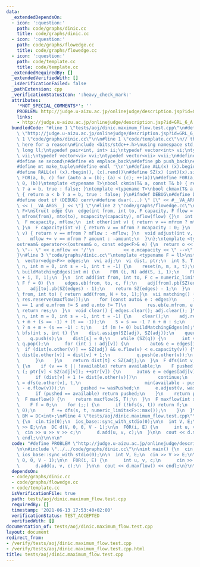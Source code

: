 ```yaml
---
data:
  _extendedDependsOn:
  - icon: ':question:'
    path: code/graphs/dinic.cc
    title: code/graphs/dinic.cc
  - icon: ':question:'
    path: code/graphs/flowedge.cc
    title: code/graphs/flowedge.cc
  - icon: ':question:'
    path: code/template.cc
    title: code/template.cc
  _extendedRequiredBy: []
  _extendedVerifiedWith: []
  _isVerificationFailed: false
  _pathExtension: cpp
  _verificationStatusIcon: ':heavy_check_mark:'
  attributes:
    '*NOT_SPECIAL_COMMENTS*': ''
    PROBLEM: http://judge.u-aizu.ac.jp/onlinejudge/description.jsp?id=GRL_6_A
    links:
    - http://judge.u-aizu.ac.jp/onlinejudge/description.jsp?id=GRL_6_A
  bundledCode: "#line 1 \"tests/aoj/dinic.maximum_flow.test.cpp\"\n#define PROBLEM\
    \ \"http://judge.u-aizu.ac.jp/onlinejudge/description.jsp?id=GRL_6_A\"\n\n#line\
    \ 1 \"code/graphs/dinic.cc\"\n\n#line 1 \"code/template.cc\"\n// this line is\
    \ here for a reason\n#include <bits/stdc++.h>\nusing namespace std;\ntypedef long\
    \ long ll;\ntypedef pair<int, int> ii;\ntypedef vector<int> vi;\ntypedef vector<ii>\
    \ vii;\ntypedef vector<vi> vvi;\ntypedef vector<vii> vvii;\n#define fi first\n\
    #define se second\n#define eb emplace_back\n#define pb push_back\n#define mp make_pair\n\
    #define mt make_tuple\n#define endl '\\n'\n#define ALL(x) (x).begin(), (x).end()\n\
    #define RALL(x) (x).rbegin(), (x).rend()\n#define SZ(x) (int)(x).size()\n#define\
    \ FOR(a, b, c) for (auto a = (b); (a) < (c); ++(a))\n#define F0R(a, b) FOR (a,\
    \ 0, (b))\ntemplate <typename T>\nbool ckmin(T& a, const T& b) { return a > b\
    \ ? a = b, true : false; }\ntemplate <typename T>\nbool ckmax(T& a, const T& b)\
    \ { return a < b ? a = b, true : false; }\n#ifndef DEBUG\n#define DEBUG 0\n#endif\n\
    #define dout if (DEBUG) cerr\n#define dvar(...) \" [\" << #__VA_ARGS__ \": \"\
    \ << (__VA_ARGS__) << \"] \"\n#line 2 \"code/graphs/flowedge.cc\"\ntemplate <typename\
    \ F>\nstruct edge {\n  edge(int from, int to, F capacity, F flow = 0)\n      :\
    \ mfrom(from), mto(to), mcapacity(capacity), mflow(flow) {}\n  int mfrom, mto;\n\
    \  F mcapacity, mflow;\n  int other(int v) { return v == mfrom ? mto : mfrom;\
    \ }\n  F capacity(int v) { return v == mfrom ? mcapacity : 0; }\n  F flow(int\
    \ v) { return v == mfrom ? mflow : -mflow; }\n  void adjust(int v, F amount) {\n\
    \    mflow += v == mfrom ? amount : -amount;\n  }\n};\ntemplate <typename F>\n\
    ostream& operator<<(ostream& o, const edge<F>& e) {\n  return o << e.mfrom <<\
    \ \"-- \" << e.mflow << '/'\n           << e.mcapacity << \" -->\" << e.mto;\n\
    }\n#line 3 \"code/graphs/dinic.cc\"\ntemplate <typename F = ll>\nstruct DC {\n\
    \  vector<edge<F>> edges;\n  vvi adj;\n  vi dist, ptr;\n  int S, T, N;\n  DC(int\
    \ n, int m = 0, int s = -1, int t = -1) {\n    reset(n, m, s, t);\n  }\n  void\
    \ buildMatchingEdges(int m) {\n    F0R (i, N) add(S, i, 1);\n    F0R (i, m) add(N\
    \ + i, T, 1);\n  }\n  int add(int from, int to, F c = numeric_limits<F>::max(),\
    \ F f = 0) {\n    edges.eb(from, to, c, f);\n    adj[from].pb(SZ(edges) - 1);\n\
    \    adj[to].pb(SZ(edges) - 1);\n    return SZ(edges) - 1;\n  }\n  int match(int\
    \ from, int to) { return add(from, N + to, 1);}\n  vii matching() {\n    vii res;\
    \ res.reserve(maxflow());\n    for (const auto& e : edges)\n      if (e.mflow\
    \ == 1 and e.mfrom != S and e.mto != T)\n        res.eb(e.mfrom, e.mto);\n   \
    \ return res;\n  }\n  void clear() { edges.clear(); adj.clear(); }\n  void reset(int\
    \ n, int m = 0, int s = -1, int t = -1) {\n    clear();\n    adj.resize((N = n)\
    \ + m + (s == -1) + (t == -1));\n    S = s == -1 ? n + m : s;\n    T = t == -1\
    \ ? n + m + (s == -1) : t;\n    if (m != 0) buildMatchingEdges(m);\n  }\n  bool\
    \ bfs(int s, int t) {\n    dist.assign(SZ(adj), SZ(adj));\n    queue<int> q;\n\
    \    q.push(s);\n    dist[s] = 0;\n    while (SZ(q)) {\n      int v = q.front();\
    \ q.pop();\n      for (int i : adj[v]) {\n        auto& e = edges[i];\n      \
    \  if (dist[e.other(v)] == SZ(adj) && e.flow(v) < e.capacity(v)) {\n         \
    \ dist[e.other(v)] = dist[v] + 1;\n          q.push(e.other(v));\n        }\n\
    \      }\n    }\n    return dist[t] < SZ(adj);\n  }\n  F dfs(int v, int t, F available)\
    \ {\n    if (v == t || !available) return available;\n    F pushed = 0;\n    for\
    \ (; ptr[v] < SZ(adj[v]); ++ptr[v]) {\n      auto& e = edges[adj[v][ptr[v]]];\n\
    \      if (dist[v] + 1 != dist[e.other(v)])\n        continue;\n      F wasPushed\
    \ = dfs(e.other(v), t,\n                        min(available - pushed, e.capacity(v)\
    \ - e.flow(v)));\n      pushed += wasPushed;\n      e.adjust(v, wasPushed);\n\
    \      if (pushed == available) return pushed;\n    }\n    return pushed;\n  }\n\
    \  F maxflow() {\n    return maxflow(S, T);\n  }\n  F maxflow(int s, int t) {\n\
    \    F f = 0;\n    for (;;) {\n      if (!bfs(s, t)) return f;\n      ptr.assign(SZ(adj),\
    \ 0);\n      f += dfs(s, t, numeric_limits<F>::max());\n    }\n  }\n};\nusing\
    \ BM = DC<int>;\n#line 4 \"tests/aoj/dinic.maximum_flow.test.cpp\"\n\nint main()\
    \ {\n  cin.tie(0);\n  ios_base::sync_with_stdio(0);\n\n  int V, E;\n  cin >> V\
    \ >> E;\n\n  DC d(V, 0, 0, V - 1);\n\n  F0R(i, E) {\n      int u, v, c;\n    \
    \  cin >> u >> v >> c;\n      d.add(u, v, c);\n  }\n\n  cout << d.maxflow() <<\
    \ endl;\n}\n\n\n"
  code: "#define PROBLEM \"http://judge.u-aizu.ac.jp/onlinejudge/description.jsp?id=GRL_6_A\"\
    \n\n#include \"../../code/graphs/dinic.cc\"\n\nint main() {\n  cin.tie(0);\n \
    \ ios_base::sync_with_stdio(0);\n\n  int V, E;\n  cin >> V >> E;\n\n  DC d(V,\
    \ 0, 0, V - 1);\n\n  F0R(i, E) {\n      int u, v, c;\n      cin >> u >> v >> c;\n\
    \      d.add(u, v, c);\n  }\n\n  cout << d.maxflow() << endl;\n}\n\n\n"
  dependsOn:
  - code/graphs/dinic.cc
  - code/graphs/flowedge.cc
  - code/template.cc
  isVerificationFile: true
  path: tests/aoj/dinic.maximum_flow.test.cpp
  requiredBy: []
  timestamp: '2021-06-13 17:53:40+02:00'
  verificationStatus: TEST_ACCEPTED
  verifiedWith: []
documentation_of: tests/aoj/dinic.maximum_flow.test.cpp
layout: document
redirect_from:
- /verify/tests/aoj/dinic.maximum_flow.test.cpp
- /verify/tests/aoj/dinic.maximum_flow.test.cpp.html
title: tests/aoj/dinic.maximum_flow.test.cpp
---
```

